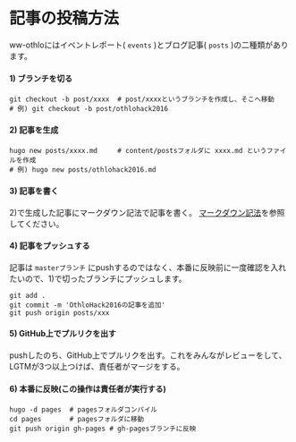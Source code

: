 # 記事の投稿方法

ww-othloにはイベントレポート( `events` )とブログ記事( `posts` )の二種類があります。

#### 1) ブランチを切る

```
git checkout -b post/xxxx  # post/xxxxというブランチを作成し、そこへ移動
# 例) git checkout -b post/othlohack2016
```

#### 2) 記事を生成

```
hugo new posts/xxxx.md     # content/postsフォルダに xxxx.md というファイルを作成
# 例) hugo new posts/othlohack2016.md
```

#### 3) 記事を書く
2)で生成した記事にマークダウン記法で記事を書く。
[マークダウン記法](https://github.com/OthloTech/OthloTech/blob/master/markdown.md)を参照してください。

#### 4) 記事をプッシュする
記事は `masterブランチ` にpushするのではなく、本番に反映前に一度確認を入れたいので、1)で切ったブランチにプッシュします。

```
git add .
git commit -m 'OthloHack2016の記事を追加'
git push origin posts/xxx
```

#### 5) GitHub上でプルリクを出す
pushしたのち、GitHub上でプルリクを出す。これをみんながレビューをして、LGTMが3つ以上つけば、責任者がマージをする。

#### 6) 本番に反映(この操作は責任者が実行する)

```
hugo -d pages  # pagesフォルダコンパイル
cd pages       # pagesフォルダに移動
git push origin gh-pages # gh-pagesブランチに反映
```
